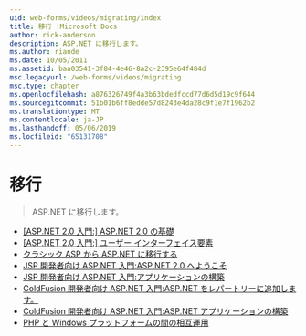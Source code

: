 ```yaml
---
uid: web-forms/videos/migrating/index
title: 移行 |Microsoft Docs
author: rick-anderson
description: ASP.NET に移行します。
ms.author: riande
ms.date: 10/05/2011
ms.assetid: baa03541-3f84-4e46-8a2c-2395e64f484d
msc.legacyurl: /web-forms/videos/migrating
msc.type: chapter
ms.openlocfilehash: a876326749f4a3b63bdedfccd77d6d5d19c9f644
ms.sourcegitcommit: 51b01b6ff8edde57d8243e4da28c9f1e7f1962b2
ms.translationtype: MT
ms.contentlocale: ja-JP
ms.lasthandoff: 05/06/2019
ms.locfileid: "65131708"
---
```

# <a name="migrating"></a>移行

> ASP.NET に移行します。

- [[ASP.NET 2.0 入門:] ASP.NET 2.0 の基礎](intro-to-aspnet-20-aspnet-20-fundamentals.md)
- [[ASP.NET 2.0 入門:] ユーザー インターフェイス要素](intro-to-aspnet-20-user-interface-elements.md)
- [クラシック ASP から ASP.NET に移行する](migrating-from-classic-asp-to-aspnet.md)
- [JSP 開発者向け ASP.NET 入門:ASP.NET 2.0 へようこそ](intro-to-aspnet-for-jsp-developers-welcome-to-aspnet-20.md)
- [JSP 開発者向け ASP.NET 入門:アプリケーションの構築](intro-to-aspnet-for-jsp-developers-building-applications.md)
- [ColdFusion 開発者向け ASP.NET 入門:ASP.NET をレパートリーに追加します。](intro-to-aspnet-for-coldfusion-developers-adding-aspnet-to-your-repertoire.md)
- [ColdFusion 開発者向け ASP.NET 入門:ASP.NET アプリケーションの構築](introduction-to-aspnet-for-coldfusion-developers-building-an-aspnet-application.md)
- [PHP と Windows プラットフォームの間の相互運用](interop-between-php-and-the-windows-platform.md)
